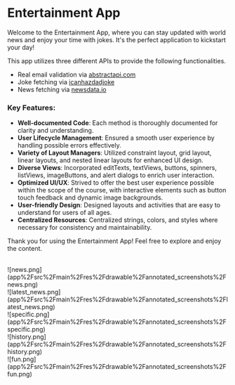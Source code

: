 # Entertainment App

Welcome to the Entertainment App, where you can stay updated with world news and enjoy your time with jokes. It's the perfect application to kickstart your day!

This app utilizes three different APIs to provide the following functionalities.
- Real email validation via [abstractapi.com](https://www.abstractapi.com/)
- Joke fetching via [icanhazdadjoke](https://www.icanhazdadjoke.com/)
- News fetching via [newsdata.io](https://newsdata.io)

### Key Features:

- **Well-documented Code**: Each method is thoroughly documented for clarity and understanding.
- **User Lifecycle Management**: Ensured a smooth user experience by handling possible errors effectively.
- **Variety of Layout Managers**: Utilized constraint layout, grid layout, linear layouts, and nested linear layouts for enhanced UI design.
- **Diverse Views**: Incorporated editTexts, textViews, buttons, spinners, listViews, imageButtons, and alert dialogs to enrich user interaction.
- **Optimized UI/UX**: Strived to offer the best user experience possible within the scope of the course, with interactive elements such as button touch feedback and dynamic image backgrounds.
- **User-friendly Design**: Designed layouts and activities that are easy to understand for users of all ages.
- **Centralized Resources**: Centralized strings, colors, and styles where necessary for consistency and maintainability.

Thank you for using the Entertainment App! Feel free to explore and enjoy the content.



<br />
![news.png](app%2Fsrc%2Fmain%2Fres%2Fdrawable%2Fannotated_screenshots%2Fnews.png)

<br />
![latest_news.png](app%2Fsrc%2Fmain%2Fres%2Fdrawable%2Fannotated_screenshots%2Flatest_news.png)

<br />
![specific.png](app%2Fsrc%2Fmain%2Fres%2Fdrawable%2Fannotated_screenshots%2Fspecific.png)

<br />
![history.png](app%2Fsrc%2Fmain%2Fres%2Fdrawable%2Fannotated_screenshots%2Fhistory.png)

<br />
![fun.png](app%2Fsrc%2Fmain%2Fres%2Fdrawable%2Fannotated_screenshots%2Ffun.png)
